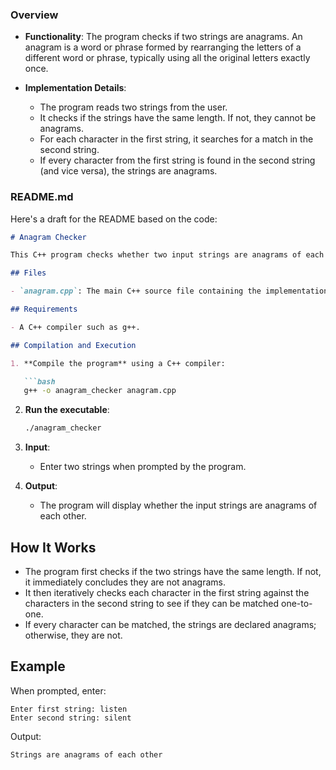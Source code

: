 ### Overview

- **Functionality**: The program checks if two strings are anagrams. An anagram is a word or phrase formed by rearranging the letters of a different word or phrase, typically using all the original letters exactly once.

- **Implementation Details**:
  - The program reads two strings from the user.
  - It checks if the strings have the same length. If not, they cannot be anagrams.
  - For each character in the first string, it searches for a match in the second string.
  - If every character from the first string is found in the second string (and vice versa), the strings are anagrams.

### README.md

Here's a draft for the README based on the code:

```markdown
# Anagram Checker

This C++ program checks whether two input strings are anagrams of each other. It takes two strings as input and determines if they can be rearranged to form each other.

## Files

- `anagram.cpp`: The main C++ source file containing the implementation of the anagram checker.

## Requirements

- A C++ compiler such as g++.

## Compilation and Execution

1. **Compile the program** using a C++ compiler:

   ```bash
   g++ -o anagram_checker anagram.cpp
   ```

2. **Run the executable**:

   ```bash
   ./anagram_checker
   ```

3. **Input**:

   - Enter two strings when prompted by the program.

4. **Output**:

   - The program will display whether the input strings are anagrams of each other.

## How It Works

- The program first checks if the two strings have the same length. If not, it immediately concludes they are not anagrams.
- It then iteratively checks each character in the first string against the characters in the second string to see if they can be matched one-to-one.
- If every character can be matched, the strings are declared anagrams; otherwise, they are not.

## Example

When prompted, enter:

```
Enter first string: listen
Enter second string: silent
```

Output:

```
Strings are anagrams of each other
```
